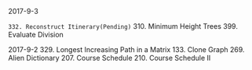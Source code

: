 2017-9-3

`
332. Reconstruct Itinerary(Pending)
`
310. Minimum Height Trees
399. Evaluate Division


2017-9-2
329. Longest Increasing Path in a Matrix
133. Clone Graph
269. Alien Dictionary
207. Course Schedule
210. Course Schedule II